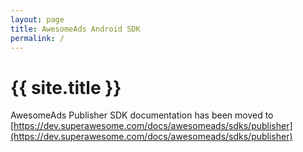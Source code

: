 ```yaml
---
layout: page
title: AwesomeAds Android SDK
permalink: /
---
```


# {{ site.title }}

AwesomeAds Publisher SDK documentation has been moved to [https://dev.superawesome.com/docs/awesomeads/sdks/publisher](https://dev.superawesome.com/docs/awesomeads/sdks/publisher)

